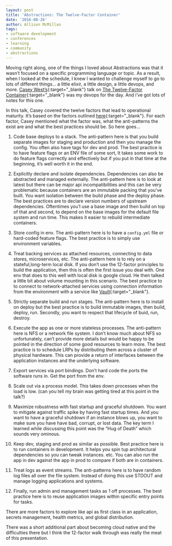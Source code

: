 ```yaml
---
layout: post
title: 'Abstractions: The Twelve-Factor Container'
date: '2016-08-26'
author: Allison McMillan
tags:
- software development
- conferences
- learning
- community
- abstractions
---
```


Moving right along, one of the things I loved about Abstractions was that it wasn’t focused on a specific programming language or topic. As a result, when I looked at the schedule, I knew I wanted to challenge myself to go to lots of different things… a little elixir, a little design, a little devops, and more. [Casey West’s](https://twitter.com/caseywest){:target="_blank"} talk on [The Twelve-Factor Container](http://www.slideshare.net/Pivotal/the-twelve-factor-container){:target="_blank"} was my devops for the day. And i’ve got lots of notes for this one.

In this talk, Casey covered the twelve factors that lead to operational maturity. It’s based on the factors outlined [here](https://12factor.net/){:target="_blank"}. For each factor, Casey mentioned what the factor was, what the anti-patterns the exist are and what the best practices should be. So here goes…

1. Code base deploys to a stack. The anti-pattern here is that you build separate images for staging and production and then you manage the config. You often also have tags for dev and prod. The best practice is to have feature flags or an ENV file of some sort, It takes some work to do feature flags correctly and effectively but if you put in that time at the beginning, it’s well worth it in the end.

2. Explicitly declare and isolate dependencies. Dependencies can also be abstracted and managed externally. The anti-pattern here is to look at latest but there can be major api incompatibilities and this can be very problematic because containers are an immutable packing that you’ve built. You want isolation between the build phase and the deploy phase. The best practices are to declare version numbers of upstream dependencies. Oftentimes you’l use a base image and then build on top of that and second, to depend on the base images for the default file system and run time. This makes it easier to rebuild intermediate containers.

3. Store config in env. The anti-pattern here is to have a ```config.yml``` file or hard-coded feature flags. The best practice is to simply use environment variables.

4. Treat backing services as attached resources, connecting to data stores, microservices, etc. The anti-pattern here is to rely on a stateful,long-term local disk. If you don’t use the 12-factor principles to build the application, then this is often the first issue you deal with. One env that does to this well with local disk is google cloud. He then talked a little bit about volume mounting in this scenario. The best practice to to connect to network-attached services using connection information from the environment with a service like [Vault](https://www.hashicorp.com/blog/vault.html){:target="_blank"}.

5. Strictly separate build and run stages. The anti-pattern here is to install on deploy but the best practice is to build immutable images, then build, deploy, run. Secondly, you want to respect that lifecycle of buid, run, destroy.

6. Execute the app as one or more stateless processes. The anti-pattern here is NFS or a network file system. I don’t know much about NFS so unfortunately, can’t provide more details but would be happy to be pointed in the direction of some good resources to learn more. The best practice is to schedule LRPs by distributing them across a cluster of physical hardware. This can provide a return of interfaces between the application instances and the underlying software.

7. Export services via port bindings. Don’t hard code the ports the software runs in. Get the port from the env.

8. Scale out via a process model. This takes down processes when the load is low.
(can you tell my brain was getting tired at this point in the talk?)

9. Maximize robustness with fast startup and graceful shutdown. You want to mitigate against traffic spike by having fast startup times. And you want to have a graceful shutdown if an instance blows up, you want to make sure you have have bad, corrupt, or lost data. The key term I learned while discussing this point was the “Hug of Death” which sounds very ominous.

10. Keep dev, staging and prod as similar as possible. Best practice here is to run containers in development. It helps you spin tup architectural dependencies so you can tweak instances. etc. You can also run the app in dev against the app in prod to compare if both are in containers.

11. Treat logs as event streams. The anti-patterns here is to have random log files all over the file system. Instead of doing this use STDOUT and manage logging applications and systems.

12. Finally, run admin and management tasks as 1 off processes. The best practice here is to reuse application images within specific entry points for tasks.

There are more factors to explore like api as first class in an application, secrets management, health metrics, and global distribution.


There was a short additional part about becoming cloud native and the difficulties there but I think the 12-factor walk through was really the meat of this presentation.
